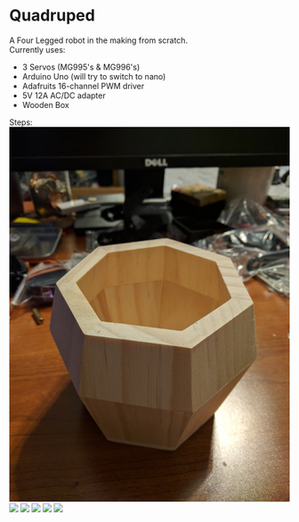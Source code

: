 # Quadruped

A Four Legged robot in the making from scratch.
<br>Currently uses:
<ul>
  <li>3 Servos (MG995's & MG996's)
  <li>Arduino Uno (will try to switch to nano)
  <li>Adafruits 16-channel PWM driver
  <li>5V 12A AC/DC adapter
  <li>Wooden Box
</ul>
Steps: 
<img src="images/one.jpg"/>
<img src="images/two.jpg"/>
<img src="images/three.jpg"/>
<img src="images/four.jpg"/>
<img src="images/five.jpg"/>
<img src="images/six.jpg"/>


